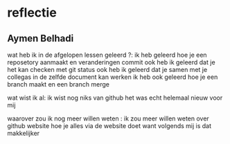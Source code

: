 # reflectie
<h2>Aymen Belhadi</h2>

wat heb ik in de afgelopen lessen geleerd ?: 
ik heb geleerd hoe  je een reposetory aanmaakt en veranderingen commit ook heb ik geleerd dat je het kan checken met git status ook heb ik geleerd dat je samen met je collegas in de zelfde document kan werken ik heb ook geleerd hoe je een branch maakt en een branch merge

wat wist ik al: ik wist nog niks van github het was echt helemaal nieuw voor mij 

waarover zou ik nog meer willen weten :
ik zou meer willen weten over github website hoe je alles via de website doet want volgends mij is dat makkelijker